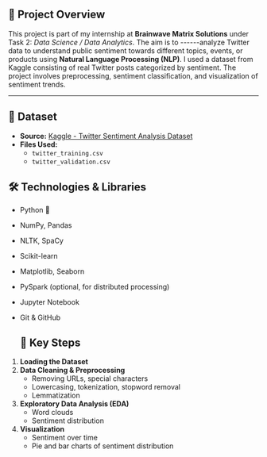 ## 📌 Project Overview

This project is part of my internship at **Brainwave Matrix Solutions** under Task 2: *Data Science / Data Analytics*. The aim is to ------analyze Twitter data to understand public sentiment towards different topics, events, or products using **Natural Language Processing (NLP)**.
I used a dataset from Kaggle consisting of real Twitter posts categorized by sentiment. The project involves preprocessing, sentiment classification, and visualization of sentiment trends.

---

## 📂 Dataset
- **Source:** [Kaggle - Twitter Sentiment Analysis Dataset](https://www.kaggle.com/)
- **Files Used:**
  - `twitter_training.csv`
  - `twitter_validation.csv`
 
  
## 🛠️ Technologies & Libraries
- Python 🐍
- NumPy, Pandas
- NLTK, SpaCy
- Scikit-learn
- Matplotlib, Seaborn
- PySpark (optional, for distributed processing)
- Jupyter Notebook
- Git & GitHub

  ## 🧪 Key Steps

1. **Loading the Dataset**
2. **Data Cleaning & Preprocessing**
   - Removing URLs, special characters
   - Lowercasing, tokenization, stopword removal
   - Lemmatization
3. **Exploratory Data Analysis (EDA)**
   - Word clouds
   - Sentiment distribution
4. **Visualization**
   - Sentiment over time
   - Pie and bar charts of sentiment distribution

